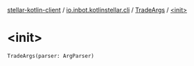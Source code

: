 [stellar-kotlin-client](../../index.md) / [io.inbot.kotlinstellar.cli](../index.md) / [TradeArgs](index.md) / [&lt;init&gt;](./-init-.md)

# &lt;init&gt;

`TradeArgs(parser: ArgParser)`